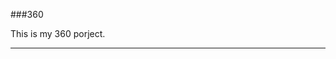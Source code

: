 ###360

This is my 360 porject.

<script src="//360.vizor.io/scripts/embed.js" data-vizorurl="//360.vizor.io/embed/v/7ry" ></script>

***
